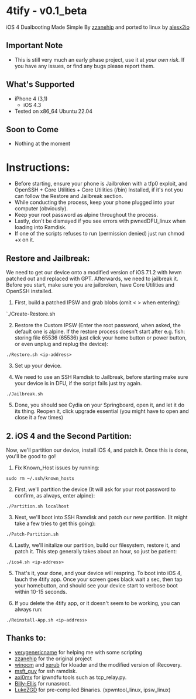 # 4tify - v0.1_beta
iOS 4 Dualbooting Made Simple By [zzanehip](https://github.com/zzanehip) and ported to linux by [alesx2io](https://github.com/alesx2io)


## Important Note 
* This is still very much an early phase project, use it at *your own risk.* If you have any issues, or find any bugs please report them.

## What's Supported
* iPhone 4 (3,1)
	* iOS 4.3
* Tested on x86_64 Ubuntu 22.04 

## Soon to Come 
* Nothing at the moment

#  Instructions:

- Before starting, ensure your phone is Jailbroken with a tfp0 exploit, and OpenSSH + Core Utilities + Core Utilities (/bin) Installed, if it's not you can follow the Restore and Jailbreak section.
- While conducting the process, keep your phone plugged into your computer (obviously).
- Keep your root password as alpine throughout the process. 
- Lastly, don't be dismayed if you see errors with pwnedDFU_linux when loading into Ramdisk.
- If one of the scripts refuses to run (permission denied) just run chmod +x on it.

## Restore and Jailbreak:
We need to get our device onto a modified version of iOS 7.1.2 with lwvm patched out and replaced with GPT. Afterwards, we need to jailbreak it. Before you start, make sure you are jailbroken, have Core Utilities and OpenSSH installed.

1. First, build a patched IPSW and grab blobs (omit < > when entering):

`./Create-Restore.sh <Decimal-ECID> 

2. Restore the Custom IPSW (Enter the root password, when asked, the default one is alpine. If the restore process doesn't start after e.g. fish: storing file 65536 (65536) just click your home button or power button, or even unplug and replug the device):		

`./Restore.sh <ip-address>`

3. Set up your device.

4. We need to use an SSH Ramdisk to Jailbreak, before starting make sure your device is in DFU, if the script fails just try again.

`./Jailbreak.sh`	

5. Done, you should see Cydia on your Springboard, open it, and let it do its thing. Reopen it, click upgrade essential (you might have to open and close it a few times)

##  2. iOS 4 and the Second Partition:
Now, we'll partition our device, install iOS 4, and patch it. Once this is done, you'll be good to go!

1. Fix Known_Host issues by running:

`sudo rm ~/.ssh/known_hosts`

2. First, we'll partition the device (It will ask for your root password to confirm, as always, enter alpine):

`./Partition.sh localhost`

3. Next, we'll boot into SSH Ramdisk and patch our new partition. (It might take a few tries to get this going):

`./Patch-Partition.sh`

4. Lastly, we'll initalize our partition, build our filesystem, restore it, and patch it. This step generally takes about an hour, so just be patient:

`./ios4.sh <ip-address>`

5. That's it, your done, and your device will respring. To boot into iOS 4, lauch the 4tify app. Once your screen goes black wait a sec, then tap your homebutton, and should see your device start to verbose boot within 10-15 seconds.

6. If you delete the 4tify app, or it doesn't seem to be working, you can always run:

`./Reinstall-App.sh <ip-address>`

## Thanks to:
* [verygenericname](https://github.com/verygenericname) for helping me with some scripting
* [zzanehip](https://github.com/zzanehip) for the original project
* [winocm](https://github.com/winocm) and [xerub](https://github.com/xerub) for kloader and the modified version of iRecovery.
* [msft_guy](https://github.com/msftguy) for ssh ramdisk.
* [axi0mx](https://github.com/axi0mX) for ipwndfu tools such as tcp_relay.py.
* [Billy-Ellis](https://github.com/Billy-Ellis) for runasroot.
* [LukeZGD](https://github.com/LukeZGD) for pre-compiled Binaries. (xpwntool_linux, ipsw_linux)

